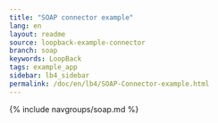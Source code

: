 ```yaml
---
title: "SOAP connector example"
lang: en
layout: readme
source: loopback-example-connector
branch: soap
keywords: LoopBack
tags: example_app
sidebar: lb4_sidebar
permalink: /doc/en/lb4/SOAP-Connector-example.html
---
```

{% include navgroups/soap.md %}
<br/>
